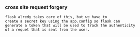 ### cross site request forgery
    flask alredy takes care of this, but we have to
    create a secret key using the app.config so flask can
    generate a token that will be used to track the authenticity
    of a requet that is sent from the user.
